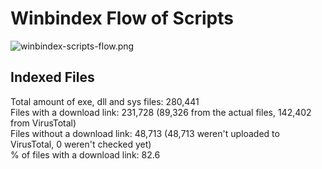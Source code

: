 # Winbindex Flow of Scripts

![winbindex-scripts-flow.png](winbindex-scripts-flow.png)

## Indexed Files

<!--FileStats-->
Total amount of exe, dll and sys files: 280,441  
Files with a download link: 231,728 (89,326 from the actual files, 142,402 from VirusTotal)  
Files without a download link: 48,713 (48,713 weren't uploaded to VirusTotal, 0 weren't checked yet)  
% of files with a download link: 82.6  
<!--/FileStats-->
